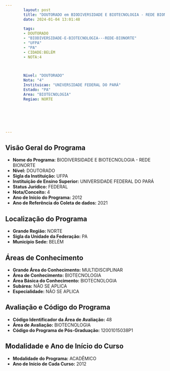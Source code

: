 ```yaml
---
        layout: post
        title: "DOUTORADO em BIODIVERSIDADE E BIOTECNOLOGIA - REDE BIONORTE na UFPA  "
        date: 2024-01-04 13:01:48
     
        tags:
        - DOUTORADO
        - "BIODIVERSIDADE-E-BIOTECNOLOGIA---REDE-BIONORTE"
        - "UFPA"
        - "PA"
        - CIDADE:BELÉM
        - NOTA:4
        
       

        Nivel: "DOUTORADO"
        Nota: "4"
        Instituicao: "UNIVERSIDADE FEDERAL DO PARÁ"
        Estado: "PA"
        Area: "BIOTECNOLOGIA"
        Regiao: NORTE
        
        
        
        
        
        
---
```

## Visão Geral do Programa
- **Nome do Programa:** BIODIVERSIDADE E BIOTECNOLOGIA - REDE BIONORTE
- **Nível:** DOUTORADO
- **Sigla da Instituição:** UFPA
- **Instituição de Ensino Superior:** UNIVERSIDADE FEDERAL DO PARÁ
- **Status Jurídico:** FEDERAL
- **Nota/Conceito:** 4
- **Ano de Início do Programa:** 2012
- **Ano de Referência do Coleta de dados:** 2021

## Localização do Programa
- **Grande Região:** NORTE
- **Sigla da Unidade da Federação:** PA
- **Município Sede:** BELÉM

## Áreas de Conhecimento
- **Grande Área do Conhecimento:** MULTIDISCIPLINAR
- **Área de Conhecimento:** BIOTECNOLOGIA
- **Área Básica do Conhecimento:** BIOTECNOLOGIA
- **Subárea:** NÃO SE APLICA
- **Especialidade:** NÃO SE APLICA

## Avaliação e Código do Programa
- **Código Identificador da Área de Avaliação:** 48
- **Área de Avaliação:** BIOTECNOLOGIA
- **Código do Programa de Pós-Graduação:** 12001015038P1


## Modalidade e Ano de Início do Curso
- **Modalidade do Programa:** ACADÊMICO
- **Ano de Início de Cada Curso:** 2012
